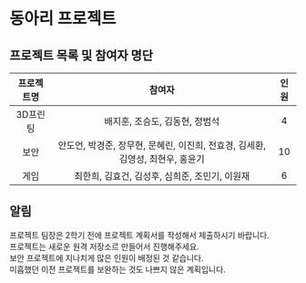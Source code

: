 # 동아리 프로젝트

## 프로젝트 목록 및 참여자 명단

| 프로젝트명 | 참여자 | 인원 |
|:--:|:--:|:--:|
| 3D프린팅 | 배지훈, 조승도, 김동현, 정범석 | 4 |
| 보안 | 안도언, 박경준, 장무현, 문혜린, 이진희, 전효경, 김세환, 김영성, 최현우, 홍윤기 | 10 |
| 게임 | 최한희, 김효건, 김성후, 심희준, 조민기, 이원재 | 6 |

## 알림

프로젝트 팀장은 2학기 전에 프로젝트 계획서를 작성해서 제출하시기 바랍니다.  
프로젝트는 새로운 원격 저장소르 만들어서 진행해주세요.  
보안 프로젝트에 지나치게 많은 인원이 배정된 것 같습니다.  
미흡했던 이전 프로젝트를 보완하는 것도 나쁘지 않은 계획입니다.  
